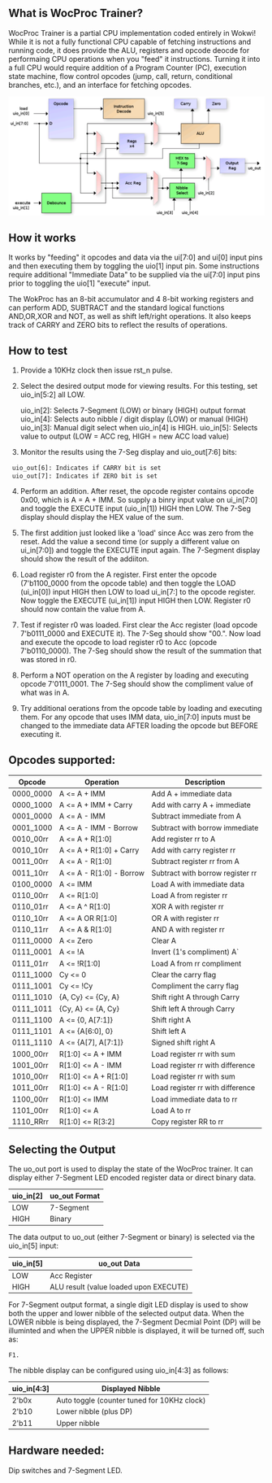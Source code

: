 <!---

This file is used to generate your project datasheet. Please fill in the information below and delete any unused
sections.

You can also include images in this folder and reference them in the markdown. Each image must be less than
512 kb in size, and the combined size of all images must be less than 1 MB.
-->

## What is WocProc Trainer?

WocProc Trainer is a partial CPU implementation coded entirely in Wokwi!  While it is
not a fully functional CPU capable of fetching instructions and running code,
it does provide the ALU, registers and opcode deocde for performaing CPU operations
when you "feed" it instructions.  Turning it into a full CPU would
require addition of a Program Counter (PC), execution state machine, flow control
opcodes (jump, call, return, conditional branches, etc.), and an interface for fetching
opcodes.

![](block_diag.png)

## How it works

It works by "feeding" it opcodes and data via the ui[7:0] and ui[0] input pins and then executing them by toggling the uio[1] input pin.  Some instructions require additional "Immediate Data" to be supplied
via the ui[7:0] input pins prior to toggling the uio[1] "execute" input.

The WokProc has an 8-bit accumulator and 4 8-bit working registers and can perform ADD, SUBTRACT and the standard logical functions AND,OR,XOR and NOT, as well as shift left/right operations.  It also keeps track of CARRY and ZERO bits to reflect the results of operations.

## How to test

  1. Provide a 10KHz clock then issue rst_n pulse.  
  2. Select the desired output mode for viewing results.  For this testing, set uio_in[5:2] all LOW.
     
     uio_in[2]: Selects 7-Segment (LOW) or binary (HIGH) output format
     uio_in[4]: Selects auto nibble / digit display (LOW) or manual (HIGH)
     uio_in[3]: Manual digit select when uio_in[4] is HIGH. 
     uio_in[5]: Selects value to output (LOW = ACC reg, HIGH = new ACC load value) 


  3.  Monitor the results using the 7-Seg display and uio_out[7:6] bits:

     uio_out[6]: Indicates if CARRY bit is set
     uio_out[7]: Indicates if ZERO bit is set

  4.  Perform an addition.  After reset, the opcode register contains opcode 0x00, which is A = A + IMM.  So supply a binry input value
      on ui_in[7:0] and toggle the EXECUTE input (uio_in[1]) HIGH then LOW.  The 7-Seg display should display the HEX value of the sum.

  5.  The first addition just looked like a 'load' since Acc was zero from the reset.  Add the value a second time (or supply a different
      value on ui_in[7:0]) and toggle the EXECUTE input again.  The 7-Segment display should show the result of the addiiton.

  6.  Load register r0 from the A register.  First enter the opcode (7'b1100_0000 from the opcode table) and then toggle the LOAD
      (ui_in[0]) input HIGH then LOW to load ui_in[7:] to the opcode register.  Now toggle the EXECUTE (ui_in[1]) input HIGH then LOW.
      Register r0 should now contain the value from A.

  7.  Test if register r0 was loaded.  First clear the Acc register (load opcode 7'b0111_0000 and EXECUTE it).  The 7-Seg should show "00.".
      Now load and execute the opcode to load register r0 to Acc (opcode 7'b0110_0000).  The 7-Seg should show the result of the summation
      that was stored in r0.

  8.  Perform a NOT operation on the A register by loading and executing opcode 7'0111_0001.  The 7-Seg should show the compliment
      value of what was in A.

  9.  Try additional oerations from the opcode table by loading and executing them.  For any opcode that uses IMM data,
      uio_in[7:0] inputs must be changed to the immediate data AFTER loading the opcode but BEFORE executing it.

## Opcodes supported:

 | Opcode    | Operation                | Description                      |
 | --------- | ------------------------ | -------------------------------- |
 | 0000_0000 | A <= A + IMM             | Add A + immediate data           |
 | 0000_1000 | A <= A + IMM + Carry     | Add with carry A + immediate     |
 | 0001_0000 | A <= A - IMM             | Subtract immediate from A        |
 | 0001_1000 | A <= A - IMM - Borrow    | Subtract with borrow immediate   |
 | 0010_00rr | A <= A + R[1:0]          | Add register rr to A             |
 | 0010_10rr | A <= A + R[1:0] + Carry  | Add with carry register rr       |
 | 0011_00rr | A <= A - R[1:0]          | Subtract register rr from A      |
 | 0011_10rr | A <= A - R[1:0] - Borrow | Subtract with borrow register rr |
 | 0100_0000 | A <= IMM                 | Load A with immediate data       |
 | 0110_00rr | A <= R[1:0]              | Load A from register rr          |
 | 0110_01rr | A <= A ^ R[1:0]          | XOR A with register rr           |
 | 0110_10rr | A <= A OR R[1:0]         | OR A with register rr            |
 | 0110_11rr | A <= A & R[1:0]          | AND A with register rr           |
 | 0111_0000 | A <= Zero                | Clear A                          |
 | 0111_0001 | A <= !A                  | Invert (1's compliment) A`       |
 | 0111_01rr | A <= !R[1:0]             | Load A from rr compliment        |
 | 0111_1000 | Cy <= 0                  | Clear the carry flag             |
 | 0111_1001 | Cy <= !Cy                | Compliment the carry flag        |
 | 0111_1010 | {A, Cy} <= {Cy, A}       | Shift right A through Carry      |
 | 0111_1011 | {Cy, A} <= {A, Cy}       | Shift left A through Carry       |
 | 0111_1100 | A <= {0, A[7:1]}         | Shift right A                    |
 | 0111_1101 | A <= {A[6:0], 0}         | Shift left A                     |
 | 0111_1110 | A <= {A[7], A[7:1]}      | Signed shift right A             |
 | 1000_00rr | R[1:0] <= A + IMM        | Load register rr with sum        |
 | 1001_00rr | R[1:0] <= A - IMM        | Load register rr with difference |
 | 1010_00rr | R[1:0] <= A + R[1:0]     | Load register rr with sum        |
 | 1011_00rr | R[1:0] <= A - R[1:0]     | Load register rr with difference |
 | 1100_00rr | R[1:0] <= IMM            | Load immediate data to rr        |
 | 1101_00rr | R[1:0] <= A              | Load A to rr                     |
 | 1110_RRrr | R[1:0] <= R[3:2]         | Copy register RR to rr           |

## Selecting the Output

The uo_out port is used to display the state of the WocProc trainer.  It can display either 7-Segment LED
encoded register data or direct binary data.  

 | uio_in[2] | uo_out Format |
 | --------- | ------------- |
 | LOW       | 7-Segment     |
 | HIGH      | Binary        |

The data output to uo_out (either 7-Segment or binary) is selected via the uio_in[5] input:

 | uio_in[5] | uo_out Data                            |
 | --------- | -------------------------------------- |
 | LOW       | Acc Register                           |
 | HIGH      | ALU result (value loaded upon EXECUTE) |

For 7-Segment output format, a single digit LED display is used to show both the upper and lower nibble
of the selected output data.  When the LOWER nibble is being displayed, the 7-Segment Decmial Point (DP)
will be illuminted and when the UPPER nibble is displayed, it will be turned off, such as:

    F1.

The nibble display can be configured using uio_in[4:3] as follows:

 | uio_in[4:3] | Displayed Nibble                            |
 | ----------- | ------------------------------------------- |
 | 2'b0x       | Auto toggle (counter tuned for 10KHz clock) |
 | 2'b10       | Lower nibble (plus DP)                      |
 | 2'b11       | Upper nibble                                |

## Hardware needed:

Dip switches and 7-Segment LED.


